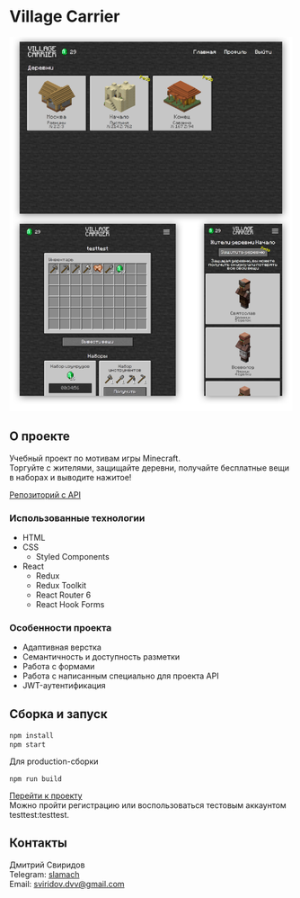 # Village Carrier

![Скриншот страницы профиля проекта «Village Carrier»](/doc/screenshot.png)

## О проекте

Учебный проект по мотивам игры Minecraft.  
Торгуйте с жителями, защищайте деревни, получайте бесплатные вещи в наборах и выводите нажитое!

[Репозиторий с API](https://github.com/sloning/Information-systems-and-databases)

### Использованные технологии

- HTML
- CSS
  - Styled Components
- React
  - Redux
  - Redux Toolkit
  - React Router 6
  - React Hook Forms

### Особенности проекта

- Адаптивная верстка
- Семантичность и доступность разметки
- Работа с формами
- Работа с написанным специально для проекта API
- JWT-аутентификация

## Сборка и запуск

```
npm install
npm start
```

Для production-сборки

```
npm run build
```

[Перейти к проекту](https://vc.dmitriisviridov.com)  
Можно пройти регистрацию или воспользоваться тестовым аккаунтом testtest:testtest.

## Контакты

Дмитрий Свиридов  
Telegram: [slamach](https://t.me/slamach)  
Email: sviridov.dvv@gmail.com

